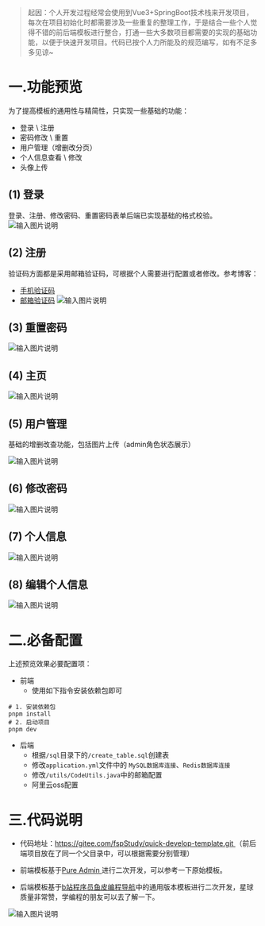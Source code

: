 
> 起因：个人开发过程经常会使用到Vue3+SpringBoot技术栈来开发项目，每次在项目初始化时都需要涉及一些重复的整理工作，于是结合一些个人觉得不错的前后端模板进行整合，打通一些大多数项目都需要的实现的基础功能，以便于快速开发项目。代码已按个人力所能及的规范编写，如有不足多多见谅~

# 一.功能预览

为了提高模板的通用性与精简性，只实现一些基础的功能：

- 登录 \ 注册
- 密码修改 \ 重置
- 用户管理（增删改分页）
- 个人信息查看 \ 修改
- 头像上传

## (1) 登录

登录、注册、修改密码、重置密码表单后端已实现基础的格式校验。
![输入图片说明](https://foruda.gitee.com/images/1691388952329134936/0c1d962f_11413979.png "1.png")


## (2) 注册

验证码方面都是采用邮箱验证码，可根据个人需要进行配置或者修改。参考博客：

- [手机验证码](https://blog.csdn.net/m0_66570338/article/details/129041619)
- [邮箱验证码](https://blog.csdn.net/m0_66570338/article/details/128994951)
![输入图片说明](https://foruda.gitee.com/images/1691388965068324703/c3afb9de_11413979.png "2.png")


## (3) 重置密码
![输入图片说明](https://foruda.gitee.com/images/1691388977196516660/a530b7ee_11413979.png "3.png")

## (4) 主页
![输入图片说明](https://foruda.gitee.com/images/1691388983721848967/c65d6b00_11413979.png "4.png")


## (5) 用户管理

基础的增删改查功能，包括图片上传（admin角色状态展示）

![输入图片说明](https://foruda.gitee.com/images/1691388992264506845/4e2e68d2_11413979.png "5.png")


## (6) 修改密码
![输入图片说明](https://foruda.gitee.com/images/1691388999027015483/2f139a28_11413979.png "6.png")


## (7) 个人信息
![输入图片说明](https://foruda.gitee.com/images/1691389007238320313/3e2be054_11413979.png "7.png")

## (8) 编辑个人信息
![输入图片说明](https://foruda.gitee.com/images/1691389014150446947/5d66e6e7_11413979.png "8.png")


# 二.必备配置

上述预览效果必要配置项：

- 前端
  - 使用如下指令安装依赖包即可 

```shell
# 1. 安装依赖包
pnpm install
# 2. 启动项目
pnpm dev
```

- 后端
  - 根据`/sql`目录下的`/create_table.sql`创建表
  - 修改`application.yml`文件中的 `MySQL数据库连接`、`Redis数据库连接`
  - 修改`/utils/CodeUtils.java`中的邮箱配置
  - 阿里云oss配置

# 三.代码说明

- 代码地址：[https://gitee.com/fspStudy/quick-develop-template.git   ](https://gitee.com/fspStudy/quick-develop-template.git) （前后端项目放在了同一个父目录中，可以根据需要分别管理）

- 前端模板基于[Pure Admin ](https://yiming_chang.gitee.io/pure-admin-doc/pages/introduction/#预览)进行二次开发，可以参考一下原始模板。
- 后端模板基于[b站程序员鱼皮编程导航](https://yupi.icu/)中的通用版本模板进行二次开发，星球质量非常赞，学编程的朋友可以去了解一下。

![输入图片说明](https://foruda.gitee.com/images/1691389022661012600/53bbf980_11413979.png "9.png")


